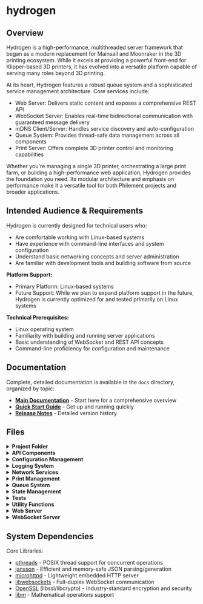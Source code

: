 # hydrogen

## Overview

Hydrogen is a high-performance, multithreaded server framework that began as a modern replacement for Mainsail and Moonraker in the 3D printing ecosystem. While it excels at providing a powerful front-end for Klipper-based 3D printers, it has evolved into a versatile platform capable of serving many roles beyond 3D printing.

At its heart, Hydrogen features a robust queue system and a sophisticated service management architecture. Core services include:

- Web Server: Delivers static content and exposes a comprehensive REST API
- WebSocket Server: Enables real-time bidirectional communication with guaranteed message delivery
- mDNS Client/Server: Handles service discovery and auto-configuration
- Queue System: Provides thread-safe data management across all components
- Print Server: Offers complete 3D printer control and monitoring capabilities

Whether you're managing a single 3D printer, orchestrating a large print farm, or building a high-performance web application, Hydrogen provides the foundation you need. Its modular architecture and emphasis on performance make it a versatile tool for both Philement projects and broader applications.

## Intended Audience & Requirements

Hydrogen is currently designed for technical users who:

- Are comfortable working with Linux-based systems
- Have experience with command-line interfaces and system configuration
- Understand basic networking concepts and server administration
- Are familiar with development tools and building software from source

**Platform Support:**

- Primary Platform: Linux-based systems
- Future Support: While we plan to expand platform support in the future, Hydrogen is currently optimized for and tested primarily on Linux systems

**Technical Prerequisites:**

- Linux operating system
- Familiarity with building and running server applications
- Basic understanding of WebSocket and REST API concepts
- Command-line proficiency for configuration and maintenance

## Documentation

Complete, detailed documentation is available in the `docs` directory, organized by topic:

- [**Main Documentation**](docs/README.md) - Start here for a comprehensive overview
- [**Quick Start Guide**](docs/guides/quick-start.md) - Get up and running quickly
- [**Release Notes**](docs/release_notes.md) - Detailed version history

## Files

<details>
<summary><b>Project Folder</b></summary>

- `hydrogen.json` Configuration file for the Hydrogen server
- `Makefile` Build instructions for compiling the Hydrogen program
- `src/hydrogen.c` Main entry point and core system initialization

</details>
<details>
<summary><b>API Components</b></summary>

Located in `src/api/`:

- `system/system_service.c` System service implementation
- `system/system_service.h` System service interface

</details>
<details>
<summary><b>Configuration Management</b></summary>

Located in `src/config/`:

- `configuration.c` Handles loading and managing configuration settings
- `configuration.h` Defines configuration-related structures and constants
- `keys.c` Implements cryptographic key generation and management
- `keys.h` Header file for cryptographic operations

</details>
<details>
<summary><b>Logging System</b></summary>

Located in `src/logging/`:

- `logging.c` Core logging system implementation
- `logging.h` Logging interface and configuration
- `log_queue_manager.c` Thread-safe log message queue handler
- `log_queue_manager.h` Log queue management interface

</details>
<details>
<summary><b>Network Services</b></summary>

Located in `src/mdns/`:

- `mdns_server.h` Service discovery interface definitions
- `mdns_linux.c` Linux-specific mDNS implementation

Located in `src/network/`:

- `network.h` Network interface abstractions
- `network_linux.c` Linux network stack implementation

</details>
<details>
<summary><b>Print Management</b></summary>

Located in `src/print/`:

- `beryllium.c` Implements G-code analysis functionality
- `beryllium.h` Header file for G-code analysis declarations
- `print_queue_manager.c` 3D print job scheduling and management
- `print_queue_manager.h` Print queue interface

</details>
<details>
<summary><b>Queue System</b></summary>

Located in `src/queue/`:

- `queue.c` Generic thread-safe queue implementation
- `queue.h` Queue data structure interface

</details>
<details>
<summary><b>State Management</b></summary>

Located in `src/state/`:

- `shutdown.c` Graceful system shutdown coordination
- `shutdown.h` Shutdown procedure definitions
- `startup.c` System initialization and service startup
- `startup.h` Startup sequence definitions
- `state.c` Global state management implementation
- `state.h` State tracking interface

</details>
<details>
<summary><b>Tests</b></summary>

Located in `tests/`:

- `analyze_stuck_threads.sh` Script for analyzing thread deadlocks
- `run_tests.sh` Script for executing test suites
- `test_startup_shutdown.sh` Tests for startup/shutdown procedures
- `monitor_resources.sh` Script for monitoring system resource usage
- `README.md` Testing documentation

</details>
<details>
<summary><b>Utility Functions</b></summary>

Located in `src/utils/`:

- `utils.c` Common utility functions
- `utils.h` Utility function declarations
- `utils_logging.c` Extended logging utilities
- `utils_logging.h` Logging utility interfaces
- `utils_queue.c` Queue manipulation utilities
- `utils_queue.h` Queue utility interfaces
- `utils_status.c` Status reporting utilities
- `utils_status.h` Status utility interfaces
- `utils_threads.c` Thread management utilities
- `utils_threads.h` Threading utility interfaces
- `utils_time.c` Time handling utilities
- `utils_time.h` Time utility interfaces

</details>
<details>
<summary><b>Web Server</b></summary>

Located in `src/webserver/`:

- `web_server_core.c` Core HTTP server implementation
- `web_server_core.h` HTTP server interface
- `web_server_print.h` 3D printing endpoint definitions
- `web_server_request.c` HTTP request handling
- `web_server_request.h` Request processing interface
- `web_server_upload.c` File upload handling
- `web_server_upload.h` Upload processing interface

</details>
<details>
<summary><b>WebSocket Server</b></summary>

Located in `src/websocket/`:

- `websocket_server.c` WebSocket server core implementation
- `websocket_server.h` WebSocket server public interface
- `websocket_server_internal.h` Internal WebSocket definitions
- `websocket_server_auth.c` WebSocket authentication system
- `websocket_server_connection.c` Connection lifecycle handler
- `websocket_server_context.c` Server context management
- `websocket_server_dispatch.c` Message routing system
- `websocket_server_message.c` Message processing engine
- `websocket_server_status.c` Status reporting implementation

</details>

## System Dependencies

Core Libraries:

- [pthreads](https://pubs.opengroup.org/onlinepubs/7908799/xsh/pthread.h.html) - POSIX thread support for concurrent operations
- [jansson](https://github.com/akheron/jansson) - Efficient and memory-safe JSON parsing/generation
- [microhttpd](https://www.gnu.org/software/libmicrohttpd/) - Lightweight embedded HTTP server
- [libwebsockets](https://github.com/warmcat/libwebsockets) - Full-duplex WebSocket communication
- [OpenSSL](https://www.openssl.org/) (libssl/libcrypto) - Industry-standard encryption and security
- [libm](https://www.gnu.org/software/libc/manual/html_node/Mathematics.html) - Mathematical operations support
